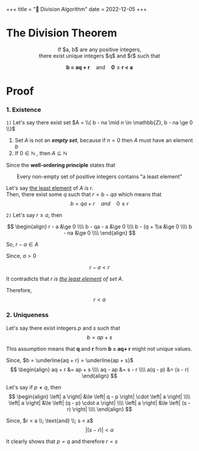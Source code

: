 +++
title = "🔢 Division Algorithm"
date = 2022-12-05
+++


# The Division Theorem

<center class="quote">
If $a, b$ are any positive integers, <br />
there exist unique integers $q$ and $r$ such that
</center>

$$\textbf{b = aq + r} \quad \text{and} \quad \textbf{0} \le \textbf{r < a}$$

# Proof
### 1. Existence
`1)`
Let's say there exist set $A = \\{ b - na \mid n \in \mathbb{Z}, b - na \ge 0 \\}$

1) Set $A$ is not an ***empty set***, because if $n = 0$ then $A$ must have an element $b$
2) If $0 \in \mathbb{N}$ , then $A \subseteq \mathbb{N}$

Since the **well-ordering principle** states that<br />
<center class="quote">
Every non-empty set of positive integers contains "a least element"
</center>

Let's say <u>the least element</u> of $A$ is $r$.<br />
Then, there exist some $q$ such that $r = b - qa$ which means that
$$ b = qa + r \quad and \quad 0 \le r$$

`2)`
Let's say $r \ge a$, then

$$
\begin{align}
r - a &\ge 0 \\\\
b - qa - a &\ge 0 \\\\
b - (q + 1)a &\ge 0 \\\\
b - na &\ge 0 \\\\
\end{align}
$$

So, $r - a \in A$

Since, $a > 0$

$$r - a < r$$

It contradicts that *$r$ is <u>the least element</u> of set $A$*.

Therefore, $$r < a$$


### 2. Uniqueness
Let's say there exist integers $p$ and $s$ such that
$$b = ap + s$$

This assumption means that $\textbf{q}$ and $\textbf{r}$ from $\textbf{b = aq+ r}$ might not unique values.

Since, $b = \underline{aq + r} = \underline{ap + s}$
$$
\begin{align}
aq + r &= ap + s \\\\
aq - ap &= s - r \\\\
a(q - p) &= (s - r)
\end{align}
$$

Let's say if $p \neq q$, then
$$
\begin{align}
\left| a \right| &\le \left| q - p \right| \cdot \left| a \right| \\\\
\left| a \right| &\le \left| (q - p) \cdot a \right| \\\\
\left| a \right| &\le \left| (s - r) \right| \\\\
\end{align}
$$

Since, $r < a \\; \text{and} \\; s < a$
$$\left| (s - r) \right| < a$$

It clearly shows that *$p = q$* and therefore *$r = s$*


<!-- Math rendering -->
<script src='https://cdnjs.cloudflare.com/ajax/libs/mathjax/2.7.5/latest.js?config=TeX-MML-AM_CHTML' async></script>
<script type="text/x-mathjax-config">
MathJax.Hub.Config({tex2jax: {inlineMath: [['$','$'], ['\\(','\\)']]}});
</script>
<!-- Math rendering -->


